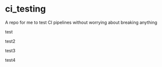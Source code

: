 # ci_testing
A repo for me to test CI pipelines without worrying about breaking anything

test

test2

test3

test4
